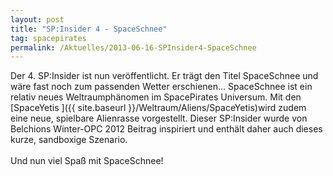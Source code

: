```yaml
---
layout: post
title: "SP:Insider 4 - SpaceSchnee"
tag: spacepirates
permalink: /Aktuelles/2013-06-16-SPInsider4-SpaceSchnee
---
```


<p>Der 4. SP:Insider ist nun veröffentlicht. Er trägt den Titel SpaceSchnee und wäre fast noch zum passenden Wetter erschienen... SpaceSchnee ist ein relativ neues Weltraumphänomen im SpacePirates Universum. Mit den [SpaceYetis ]({{ site.baseurl }}/Weltraum/Aliens/SpaceYetis)wird zudem eine neue, spielbare Alienrasse vorgestellt. Dieser SP:Insider wurde von Belchions Winter-OPC 2012 Beitrag inspiriert und enthält daher auch dieses kurze, sandboxige Szenario.<br/>
<br/>
Und nun viel Spaß mit SpaceSchnee!</p>

